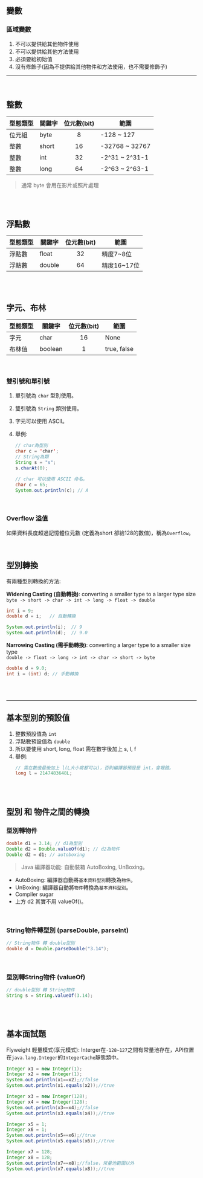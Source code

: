 ## 變數

### 區域變數
1. 不可以提供給其他物件使用
2. 不可以提供給其他方法使用
3. 必須要給初始值
4. 沒有修飾子(因為不提供給其他物件和方法使用，也不需要修飾子)

<hr>
<br>

## 整數
|型態類型|關鍵字|位元數(bit)|範圍|
|--|--|:--:|--|
|位元組|byte|8|-128 ~ 127|
|整數|short|16|-32768 ~ 32767|
|整數|int|32|-2^31 ~ 2^31-1|
|整數|long|64|-2^63 ~ 2^63-1|

> 通常 byte 會用在影片或照片處理

<br/>

<br/>

## 浮點數

|型態類型|關鍵字|位元數(bit)|範圍|
|--|--|:--:|--|
|浮點數|float|32|精度7~8位|
|浮點數|double|64|精度16~17位|

<br/>

<br/>

## 字元、布林

|型態類型|關鍵字|位元數(bit)|範圍|
|--|--|:--:|--|
|字元|char|16|None|
|布林值|boolean|1|true, false|

<br>

### 雙引號和單引號
1. 單引號為 `char` 型別使用。
2. 雙引號為 `String` 類別使用。
3. 字元可以使用 ASCII。
4. 舉例: 

    ```java
    // char為型別
    char c = 'char';
    // String為類
    String s = "s";
    s.charAt(0);

    // char 可以使用 ASCII 命名。
    char c = 65;
    System.out.println(c); // A
    ```


<br>

### Overflow 溢值
如果資料長度超過記憶體位元數 (定義為short 卻給128的數值)，稱為`Overflow`。

<br>

## 型別轉換
有兩種型別轉換的方法: 

**Widening Casting (自動轉換)**: converting a smaller type to a larger type size  
`byte -> short -> char -> int -> long -> float -> double`

```java
int i = 9;
double d = i;   // 自動轉換

System.out.println(i);  // 9
System.out.println(d);  // 9.0
```

**Narrowing Casting (需手動轉換)**: converting a larger type to a smaller size type  
`double -> float -> long -> int -> char -> short -> byte`

```java
double d = 9.0;
int i = (int) d; // 手動轉換
```

<br/>

<br/>

<hr>

## 基本型別的預設值
1. 整數預設值為 `int`
2. 浮點數預設值為 `double`
3. 所以要使用 short, long, float 需在數字後加上 s, l, f
4. 舉例:
    ```java
    // 需在數值最後加上 l(L大小寫都可以)，否則編譯器預設是 int，會報錯。
    long l = 2147483648L;
    ```

<br>

<br>

## 型別 和 物件之間的轉換

### 型別轉物件
```java
double d1 = 3.14; // d1為型別
Double d2 = Double.valueOf(d1); // d2為物件
Double d2 = d1; // autoboxing
```

> Java 編譯器功能: 自動裝箱 AutoBoxing, UnBoxing。
* AutoBoxing: 編譯器自動將`基本資料型別`轉換為`物件`。
* UnBoxing: 編譯器自動將`物件`轉換為`基本資料型別`。
* Compiler sugar
* 上方 d2 其實不用 valueOf()。

<br>

### String物件轉型別 (parseDouble, parseInt)
```java
// String物件 轉 double型別
double d = Double.parseDouble("3.14");
```
<br>

### 型別轉String物件 (valueOf)
```java
// double型別 轉 String物件
String s = String.valueOf(3.14);
```

<br/>

<br/>

## 基本面試題
Flyweight 輕量模式(享元模式): Interger在`-128~127`之間有常量池存在，API位置在`java.lang.Integer`的`IntegerCache`靜態類中。
```java
Integer x1 = new Integer(1);
Integer x2 = new Integer(1);
System.out.println(x1==x2);//false
System.out.println(x1.equals(x2));//true

Integer x3 = new Integer(128);
Integer x4 = new Integer(128);
System.out.println(x3==x4);//false
System.out.println(x3.equals(x4));//true

Integer x5 = 1;
Integer x6 = 1;
System.out.println(x5==x6);//true
System.out.println(x5.equals(x6));//true

Integer x7 = 128;
Integer x8 = 128;
System.out.println(x7==x8);//false，常量池範圍以外
System.out.println(x7.equals(x8));//true
```
